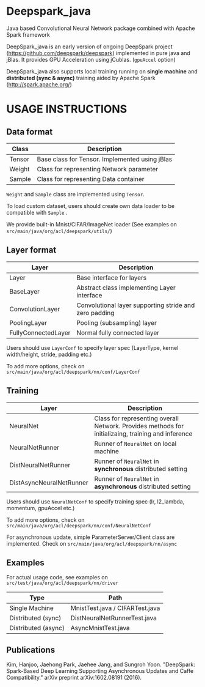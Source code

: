 # Deepspark_java
Java based Convolutional Neural Network package combined with Apache Spark framework

DeepSpark_java is an early version of ongoing DeepSpark project (https://github.com/deepspark/deepspark) implemented in pure java and jBlas. It provides GPU Acceleration using jCublas. (<code>gpuAccel</code> option)

DeepSpark_java also supports local training running on **single machine** and **distributed (sync & async)** training aided by Apache Spark (http://spark.apache.org/)

# USAGE INSTRUCTIONS

## **Data format**

| Class | Description                                  |
| -------------- | -------------------------------------------- |
| Tensor         | Base class for Tensor. Implemented using jBlas |
| Weight         | Class for representing Network parameter |
| Sample         | Class for representing Data container |

<code>Weight</code> and <code>Sample</code> class are implemented using <code>Tensor</code>.

To load custom dataset, users should create own data loader to be compatible with <code>Sample</code> .

We provide built-in Mnist/CIFAR/ImageNet loader (See examples on <code>src/main/java/org/acl/deepspark/utils/</code>)

## **Layer format**

| Layer | Description                                  |
| -------------- | -------------------------------------------- |
| Layer          | Base interface for layers                         |
| BaseLayer      | Abstract class implementing Layer interface   |
| ConvolutionLayer | Convolutional layer supporting stride and zero padding |
| PoolingLayer     | Pooling (subsampling) layer |
| FullyConnectedLayer | Normal fully connected layer |

Users should use <code>LayerConf</code> to specify layer spec (LayerType, kernel width/height, stride, padding etc.)

To add more options, check on <code>src/main/java/org/acl/deepspark/nn/conf/LayerConf</code>

## **Training**
| Layer | Description                                  |
| -------------- | -------------------------------------------- |
| NeuralNet      | Class for representing overall Network. Provides methods for initializaing, training and inference |
| NeuralNetRunner | Runner of <code>NeuralNet</code> on local machine |
| DistNeuralNetRunner     | Runner of <code>NeuralNet</code> in **synchronous** distributed setting |
| DistAsyncNeuralNetRunner | Runner of <code>NeuralNet</code> in **asynchronous** distributed setting |

Users should use <code>NeuralNetConf</code> to specify training spec (lr, l2_lambda, momentum, gpuAccel etc.)

To add more options, check on <code>src/main/java/org/acl/deepspark/nn/conf/NeuralNetConf</code>

For asynchronous update, simple ParameterServer/Client class are implemented. Check on <code>src/main/java/org/acl/deepspark/nn/async</code>

## **Examples**
For actual usage code, see examples on <code>src/test/java/org/acl/deepspark/nn/driver</code>

| Type | Path                                  |
| -------------- | -------------------------------------------- |
| Single Machine | MnistTest.java / CIFARTest.java |
| Distributed (sync) | DistNeuralNetRunnerTest.java |
| Distributed (async)| AsyncMnistTest.java | AsyncCIFARTest.java |

## **Publications**
Kim, Hanjoo, Jaehong Park, Jaehee Jang, and Sungroh Yoon. "DeepSpark: Spark-Based Deep Learning Supporting Asynchronous Updates and Caffe Compatibility." arXiv preprint arXiv:1602.08191 (2016).
